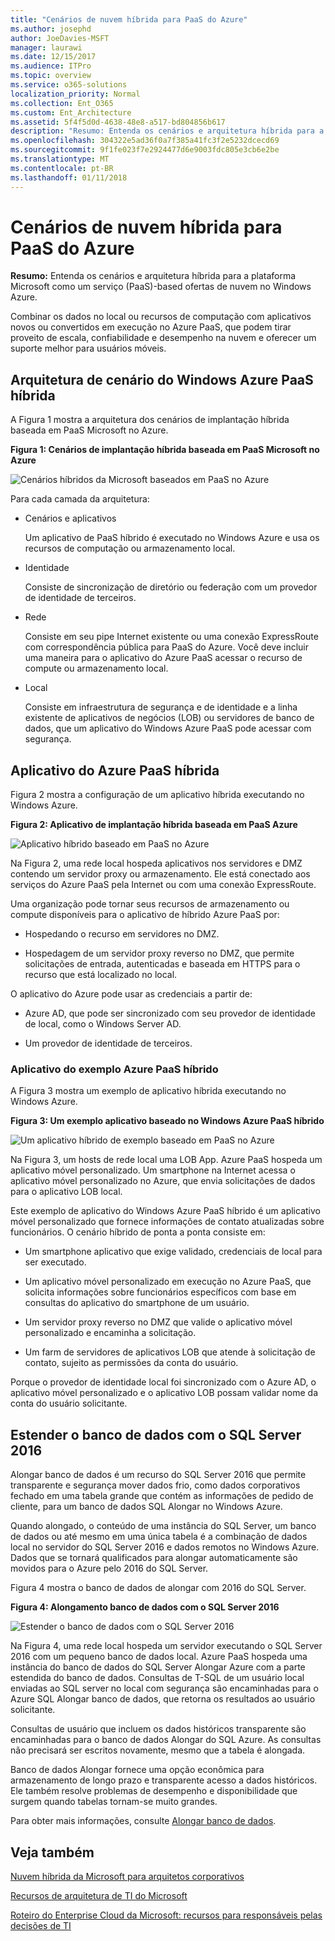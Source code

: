 ```yaml
---
title: "Cenários de nuvem híbrida para PaaS do Azure"
ms.author: josephd
author: JoeDavies-MSFT
manager: laurawi
ms.date: 12/15/2017
ms.audience: ITPro
ms.topic: overview
ms.service: o365-solutions
localization_priority: Normal
ms.collection: Ent_O365
ms.custom: Ent_Architecture
ms.assetid: 5f4f5d0d-4638-48e8-a517-bd804856b617
description: "Resumo: Entenda os cenários e arquitetura híbrida para a plataforma Microsoft como um serviço (PaaS)-based ofertas de nuvem no Windows Azure."
ms.openlocfilehash: 304322e5ad36f0a7f385a41fc3f2e5232dcecd69
ms.sourcegitcommit: 9f1fe023f7e2924477d6e9003fdc805e3cb6e2be
ms.translationtype: MT
ms.contentlocale: pt-BR
ms.lasthandoff: 01/11/2018
---
```

# <a name="hybrid-cloud-scenarios-for-azure-paas"></a>Cenários de nuvem híbrida para PaaS do Azure

 **Resumo:** Entenda os cenários e arquitetura híbrida para a plataforma Microsoft como um serviço (PaaS)-based ofertas de nuvem no Windows Azure.
  
Combinar os dados no local ou recursos de computação com aplicativos novos ou convertidos em execução no Azure PaaS, que podem tirar proveito de escala, confiabilidade e desempenho na nuvem e oferecer um suporte melhor para usuários móveis. 
  
## <a name="azure-paas-hybrid-scenario-architecture"></a>Arquitetura de cenário do Windows Azure PaaS híbrida

A Figura 1 mostra a arquitetura dos cenários de implantação híbrida baseada em PaaS Microsoft no Azure.
  
**Figura 1: Cenários de implantação híbrida baseada em PaaS Microsoft no Azure**

![Cenários híbridos da Microsoft baseados em PaaS no Azure](images/Hybrid_Poster/Hybrid_Cloud_Stack_PaaS.png)
  
Para cada camada da arquitetura:
  
- Cenários e aplicativos
    
    Um aplicativo de PaaS híbrido é executado no Windows Azure e usa os recursos de computação ou armazenamento local.
    
- Identidade
    
    Consiste de sincronização de diretório ou federação com um provedor de identidade de terceiros.
    
- Rede
    
    Consiste em seu pipe Internet existente ou uma conexão ExpressRoute com correspondência pública para PaaS do Azure. Você deve incluir uma maneira para o aplicativo do Azure PaaS acessar o recurso de compute ou armazenamento local.
    
- Local
    
    Consiste em infraestrutura de segurança e de identidade e a linha existente de aplicativos de negócios (LOB) ou servidores de banco de dados, que um aplicativo do Windows Azure PaaS pode acessar com segurança.
    
## <a name="azure-paas-hybrid-application"></a>Aplicativo do Azure PaaS híbrida

Figura 2 mostra a configuração de um aplicativo híbrida executando no Windows Azure.
  
**Figura 2: Aplicativo de implantação híbrida baseada em PaaS Azure**

![Aplicativo híbrido baseado em PaaS no Azure](images/Hybrid_Poster/Hybrid_Cloud_Stack_PaaS_Apps.png)
  
Na Figura 2, uma rede local hospeda aplicativos nos servidores e DMZ contendo um servidor proxy ou armazenamento. Ele está conectado aos serviços do Azure PaaS pela Internet ou com uma conexão ExpressRoute.
  
Uma organização pode tornar seus recursos de armazenamento ou compute disponíveis para o aplicativo de híbrido Azure PaaS por:
  
- Hospedando o recurso em servidores no DMZ.
    
- Hospedagem de um servidor proxy reverso no DMZ, que permite solicitações de entrada, autenticadas e baseada em HTTPS para o recurso que está localizado no local.
    
O aplicativo do Azure pode usar as credenciais a partir de:
  
- Azure AD, que pode ser sincronizado com seu provedor de identidade de local, como o Windows Server AD.
    
- Um provedor de identidade de terceiros.
    
### <a name="example-azure-paas-hybrid-application"></a>Aplicativo do exemplo Azure PaaS híbrido

A Figura 3 mostra um exemplo de aplicativo híbrida executando no Windows Azure.
  
**Figura 3: Um exemplo aplicativo baseado no Windows Azure PaaS híbrido**

![Um aplicativo híbrido de exemplo baseado em PaaS no Azure](images/Hybrid_Poster/Hybrid_Cloud_Stack_PaaS_Apps_Ex.png)
  
Na Figura 3, um hosts de rede local uma LOB App. Azure PaaS hospeda um aplicativo móvel personalizado. Um smartphone na Internet acessa o aplicativo móvel personalizado no Azure, que envia solicitações de dados para o aplicativo LOB local.
  
Este exemplo de aplicativo do Windows Azure PaaS híbrido é um aplicativo móvel personalizado que fornece informações de contato atualizadas sobre funcionários. O cenário híbrido de ponta a ponta consiste em:
  
- Um smartphone aplicativo que exige validado, credenciais de local para ser executado.
    
- Um aplicativo móvel personalizado em execução no Azure PaaS, que solicita informações sobre funcionários específicos com base em consultas do aplicativo do smartphone de um usuário.
    
- Um servidor proxy reverso no DMZ que valide o aplicativo móvel personalizado e encaminha a solicitação.
    
- Um farm de servidores de aplicativos LOB que atende à solicitação de contato, sujeito as permissões da conta do usuário.
    
Porque o provedor de identidade local foi sincronizado com o Azure AD, o aplicativo móvel personalizado e o aplicativo LOB possam validar nome da conta do usuário solicitante.
  
## <a name="stretch-database-with-sql-server-2016"></a>Estender o banco de dados com o SQL Server 2016

Alongar banco de dados é um recurso do SQL Server 2016 que permite transparente e segurança mover dados frio, como dados corporativos fechado em uma tabela grande que contém as informações de pedido de cliente, para um banco de dados SQL Alongar no Windows Azure.
  
Quando alongado, o conteúdo de uma instância do SQL Server, um banco de dados ou até mesmo em uma única tabela é a combinação de dados local no servidor do SQL Server 2016 e dados remotos no Windows Azure. Dados que se tornará qualificados para alongar automaticamente são movidos para o Azure pelo 2016 do SQL Server.
  
Figura 4 mostra o banco de dados de alongar com 2016 do SQL Server.
  
**Figura 4: Alongamento banco de dados com o SQL Server 2016**

![Estender o banco de dados com o SQL Server 2016](images/Hybrid_Poster/Hybrid_Cloud_Stack_PaaS_Apps_SQL.png)
  
Na Figura 4, uma rede local hospeda um servidor executando o SQL Server 2016 com um pequeno banco de dados local. Azure PaaS hospeda uma instância do banco de dados do SQL Server Alongar Azure com a parte estendida do banco de dados. Consultas de T-SQL de um usuário local enviadas ao SQL server no local com segurança são encaminhadas para o Azure SQL Alongar banco de dados, que retorna os resultados ao usuário solicitante.
  
 Consultas de usuário que incluem os dados históricos transparente são encaminhadas para o banco de dados Alongar do SQL Azure. As consultas não precisará ser escritos novamente, mesmo que a tabela é alongada.
  
Banco de dados Alongar fornece uma opção econômica para armazenamento de longo prazo e transparente acesso a dados históricos. Ele também resolve problemas de desempenho e disponibilidade que surgem quando tabelas tornam-se muito grandes.
  
Para obter mais informações, consulte [Alongar banco de dados](https://msdn.microsoft.com/library/dn935011.aspx).
  
## <a name="see-also"></a>Veja também

[Nuvem híbrida da Microsoft para arquitetos corporativos](microsoft-hybrid-cloud-for-enterprise-architects.md)
  
[Recursos de arquitetura de TI do Microsoft](microsoft-cloud-it-architecture-resources.md)

[Roteiro do Enterprise Cloud da Microsoft: recursos para responsáveis pelas decisões de TI](https://sway.com/FJ2xsyWtkJc2taRD)



